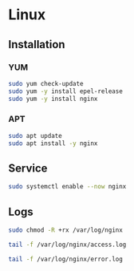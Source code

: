 # Linux

## Installation

### YUM

```sh
sudo yum check-update
sudo yum -y install epel-release
sudo yum -y install nginx
```

### APT

```sh
sudo apt update
sudo apt install -y nginx
```

## Service

```sh
sudo systemctl enable --now nginx
```

## Logs

```sh
sudo chmod -R +rx /var/log/nginx
```

```sh
tail -f /var/log/nginx/access.log
```

```sh
tail -f /var/log/nginx/error.log
```
